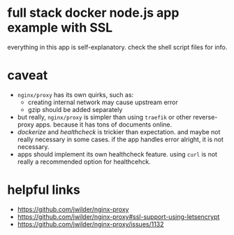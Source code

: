 # full stack docker node.js app example with SSL
everything in this app is self-explanatory. check the shell script files for info.

# caveat
- `nginx/proxy` has its own quirks, such as:
  - creating internal network may cause upstream error
  - gzip should be added separately
- but really, `nginx/proxy` is simpler than using `traefik` or other reverse-proxy apps. because it has tons of documents online.
- *dockerize* and *healthcheck* is trickier than expectation. and maybe not really necessary in some cases. if the app handles error alright, it is not necessary.
- apps should implement its own healthcheck feature. using `curl` is not really a recommended option for healthcehck.

# helpful links
- https://github.com/jwilder/nginx-proxy
- https://github.com/jwilder/nginx-proxy#ssl-support-using-letsencrypt
- https://github.com/jwilder/nginx-proxy/issues/1132